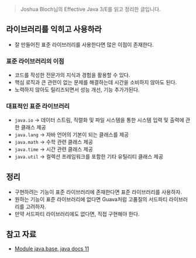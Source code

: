> Joshua Bloch님의 Effective Java 3/E를 읽고 정리한 글입니다.
>

## 라이브러리를 익히고 사용하라

- 잘 만들어진 표준 라이브러리를 사용한다면 많은 이점이 존재한다.

### 표준 라이브러리의 이점

- 코드를 작성한 전문가의 지식과 경험을 활용할 수 있다.
- 핵심 로직과 큰 관련이 없는 문제를 해결하는데 시간을 소비하지 않아도 된다.
- 노력하지 않아도 릴리즈되면서 성능 개선, 기능 추가가된다.

### 대표적인 표준 라이브러리

- `java.io` → 데이터 스트림, 직렬화 및 파일 시스템을 통한 시스템 입력 및 출력에 관한 클래스 제공
- `java.lang` → 자바 언어의 기본이 되는 클래스를 제공
- `java.math` → 수학 관련 클래스 제공
- `java.time` → 시간 관련 클래스 제공
- `java.util` → 컬렉션 프레임워크를 포함한 기타 유틸리티 클래스 제공

## 정리

- 구현하려는 기능이 표준 라이브러리에 존재한다면 표준 라이브러리를 사용하자.
- 원하는 기능이 표준 라이브러리에 없다면 Guava처럼 고품질의 서드파티 라이브러리를 고려하자.
- 만약 서드파티 라이브러리에도 없다면, 직접 구현해야 한다.

## 참고 자료

- [Module java.base, java docs 11](https://docs.oracle.com/en/java/javase/11/docs/api/java.base/module-summary.html)